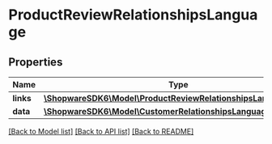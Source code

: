 # ProductReviewRelationshipsLanguage

## Properties
Name | Type | Description | Notes
------------ | ------------- | ------------- | -------------
**links** | [**\ShopwareSDK6\Model\ProductReviewRelationshipsLanguageLinks**](ProductReviewRelationshipsLanguageLinks.md) |  | [optional] 
**data** | [**\ShopwareSDK6\Model\CustomerRelationshipsLanguageData**](CustomerRelationshipsLanguageData.md) |  | [optional] 

[[Back to Model list]](../../README.md#documentation-for-models) [[Back to API list]](../../README.md#documentation-for-api-endpoints) [[Back to README]](../../README.md)

